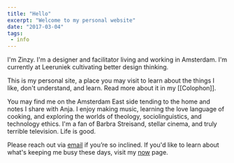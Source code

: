 ```yaml
---
title: "Hello"
excerpt: "Welcome to my personal website" 
date: "2017-03-04"
tags:
 - info
---
```

I'm Zinzy. I'm a designer and facilitator living and working in Amsterdam. I'm currently at Leeruniek cultivating better design thinking.

This is my personal site, a place you may visit to learn about the things I like, don't understand, and learn. Read more about it in my [[Colophon]].

You may find me on the Amsterdam East side tending to the home and notes I share with Anja. I enjoy making music, learning the love language of cooking, and exploring the worlds of theology, sociolinguistics, and technology ethics. I'm a fan of Barbra Streisand, stellar cinema, and truly terrible television. Life is good.

Please reach out via <a href="mailto:zinzy@pm.me">email</a> if you’re so inclined. If you'd like to learn about what's keeping me busy these days, visit my [now](/now) page.
